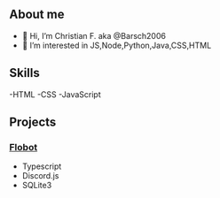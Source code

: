 ## __About me__

- 👋 Hi, I’m Christian F. aka  @Barsch2006
- 👀 I’m interested in JS,Node,Python,Java,CSS,HTML

## __Skills__
-HTML
-CSS
-JavaScript

## __Projects__
  ### <a href="https://github.com/Mickhat/FloBot/">Flobot</a>
  - Typescript
  - Discord.js
  - SQLite3
